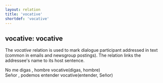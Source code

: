 ```yaml
---
layout: relation
title: 'vocative'
shortdef: 'vocative'
---
```


## vocative: vocative

The *vocative* relation is used to mark dialogue participant addressed in text
(common in emails and newsgroup postings). The relation links the addressee's
name to its host sentence.

<div class="sd-parse">
No me digas , hombre
vocative(digas, hombre)
</div>

<div class="sd-parse">
Señor , podemos entender
vocative(entender, Señor)
</div>
